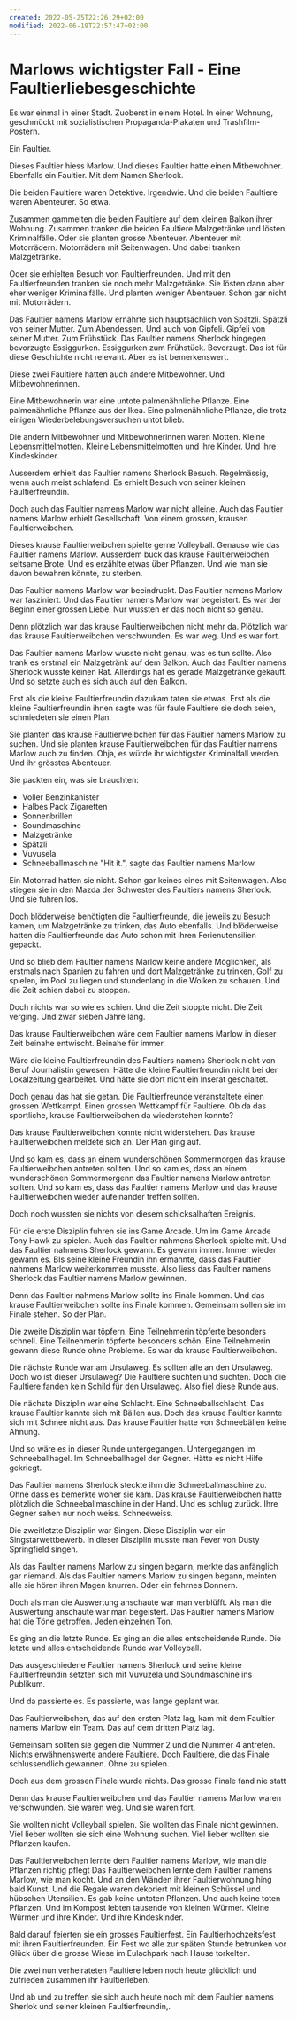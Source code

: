 ```yaml
---
created: 2022-05-25T22:26:29+02:00
modified: 2022-06-19T22:57:47+02:00
---
```


# Marlows wichtigster Fall - Eine Faultierliebesgeschichte

Es war einmal in einer Stadt.
Zuoberst in einem Hotel.
In einer Wohnung, geschmückt mit sozialistischen Propaganda-Plakaten und Trashfilm-Postern.

Ein Faultier. 

Dieses Faultier hiess Marlow.
Und dieses Faultier hatte einen Mitbewohner. Ebenfalls ein Faultier. 
Mit dem Namen Sherlock.

Die beiden Faultiere waren Detektive. Irgendwie. Und die beiden Faultiere waren Abenteurer. So etwa. 

Zusammen gammelten die beiden Faultiere auf dem kleinen Balkon ihrer Wohnung.
Zusammen tranken die beiden Faultiere  Malzgetränke und lösten Kriminalfälle. 
Oder sie planten grosse Abenteuer. 
Abenteuer mit Motorrädern. Motorrädern mit Seitenwagen. Und dabei tranken Malzgetränke. 

Oder sie erhielten Besuch von Faultierfreunden. 
Und mit den Faultierfreunden tranken sie noch mehr Malzgetränke. 
Sie lösten dann aber eher weniger Kriminalfälle. Und planten weniger Abenteuer. Schon gar nicht mit Motorrädern.

Das Faultier namens Marlow ernährte sich hauptsächlich von Spätzli. Spätzli von seiner Mutter. Zum Abendessen.
Und auch von Gipfeli. Gipfeli von seiner Mutter. Zum Frühstück. 
Das Faultier namens Sherlock hingegen bevorzugte Essiggurken. Essiggurken zum Frühstück. Bevorzugt.
Das ist für diese Geschichte nicht relevant.
Aber es ist bemerkenswert.

Diese zwei Faultiere hatten auch andere Mitbewohner. Und Mitbewohnerinnen.

Eine Mitbewohnerin war eine untote palmenähnliche Pflanze. Eine palmenähnliche Pflanze aus der Ikea. Eine palmenähnliche Pflanze, die trotz einigen Wiederbelebungsversuchen untot blieb.

Die andern Mitbewohner und Mitbewohnerinnen waren Motten. 
Kleine Lebensmittelmotten. 
Kleine Lebensmittelmotten und ihre Kinder. Und ihre Kindeskinder.

Ausserdem erhielt das Faultier namens Sherlock Besuch. Regelmässig, wenn auch meist schlafend.
Es erhielt Besuch von seiner kleinen Faultierfreundin. 

Doch auch das Faultier namens Marlow war nicht alleine. Auch das Faultier namens Marlow erhielt Gesellschaft. 
Von einem grossen, krausen Faultierweibchen.

Dieses krause Faultierweibchen spielte gerne Volleyball. Genauso wie das Faultier namens Marlow. 
Ausserdem buck das krause Faultierweibchen seltsame Brote. 
Und es erzählte etwas über Pflanzen. Und wie man sie davon bewahren könnte, zu sterben.

Das Faultier namens Marlow war beeindruckt. 
Das Faultier namens Marlow war fasziniert. 
Und das Faultier namens Marlow war begeistert.
Es war der Beginn einer grossen Liebe. Nur wussten er das noch nicht so genau.

Denn plötzlich war das krause Faultierweibchen nicht mehr da.
Plötzlich war das krause Faultierweibchen verschwunden. 
Es war weg. Und es war fort.

Das Faultier namens Marlow wusste nicht genau, was es tun sollte. Also trank es erstmal ein Malzgetränk auf dem Balkon. Auch das Faultier namens Sherlock wusste keinen Rat. Allerdings hat es gerade Malzgetränke gekauft. Und so setzte auch es sich auch auf den Balkon. 

Erst als die kleine Faultierfreundin dazukam taten sie etwas.
Erst als die kleine Faultierfreundin ihnen sagte was für faule Faultiere sie doch seien,  schmiedeten sie einen Plan.

Sie planten das krause Faultierweibchen für das Faultier namens Marlow zu suchen.
Und sie planten krause Faultierweibchen für das Faultier namens Marlow auch zu finden. 
Ohja, es würde ihr wichtigster Kriminalfall werden. Und ihr grösstes Abenteuer. 

Sie packten ein, was sie brauchten:
- Voller Benzinkanister
- Halbes Pack Zigaretten 
- Sonnenbrillen
- Soundmaschine
- Malzgetränke
- Spätzli
- Vuvusela
- Schneeballmaschine
"Hit it.", sagte das Faultier namens Marlow.

Ein Motorrad hatten sie nicht. Schon gar keines eines mit Seitenwagen. 
Also stiegen sie in den Mazda der Schwester des Faultiers namens Sherlock. 
Und sie fuhren los.

Doch blöderweise benötigten die Faultierfreunde, die jeweils zu Besuch kamen, um Malzgetränke zu trinken, das Auto ebenfalls.
Und blöderweise hatten die Faultierfreunde das Auto schon mit ihren Ferienutensilien gepackt. 

Und so blieb dem Faultier namens Marlow keine andere Möglichkeit, als erstmals nach Spanien zu fahren und dort Malzgetränke zu trinken, Golf zu spielen, im Pool zu liegen und stundenlang in die Wolken zu schauen. Und die Zeit schien dabei zu stoppen. 

Doch nichts war so wie es schien.
Und die Zeit stoppte nicht.
Die Zeit verging.
Und zwar sieben Jahre lang.

Das krause Faultierweibchen wäre dem Faultier namens Marlow in dieser Zeit beinahe entwischt. Beinahe für immer.

Wäre die kleine Faultierfreundin des Faultiers namens Sherlock nicht von Beruf Journalistin gewesen.
Hätte die kleine Faultierfreundin nicht bei der Lokalzeitung gearbeitet.
Und hätte sie dort nicht ein Inserat geschaltet. 

Doch genau das hat sie getan. Die Faultierfreunde veranstaltete einen grossen Wettkampf. Einen grossen Wettkampf für Faultiere.
Ob da das sportliche, krause Faultierweibchen da wiederstehen konnte?

Das krause Faultierweibchen konnte nicht widerstehen.
Das krause Faultierweibchen meldete sich an.
Der Plan ging auf.

Und so kam es, dass an einem wunderschönen Sommermorgen das krause Faultierweibchen antreten sollten.
Und so kam es, dass an einem wunderschönen Sommermorgenn das Faultier namens Marlow antreten sollten.
Und so kam es, dass das Faultier namens Marlow und das krause Faultierweibchen wieder aufeinander treffen sollten. 

Doch noch wussten sie nichts von diesem schicksalhaften Ereignis.

Für die erste Disziplin fuhren sie ins Game Arcade.
Um im Game Arcade Tony Hawk zu spielen.
Auch das Faultier nahmens Sherlock spielte mit.
Und das Faultier nahmens Sherlock gewann. Es gewann immer.
Immer wieder gewann es. BIs seine kleine Freundin ihn ermahnte, dass das Faultier nahmens Marlow weiterkommen musste.  Also liess das Faultier namens Sherlock das Faultier namens Marlow gewinnen.

Denn das Faultier nahmens Marlow sollte ins Finale kommen.
Und das krause Faultierweibchen sollte ins Finale kommen.
Gemeinsam sollen sie im Finale stehen.
So der Plan.

Die zweite Disziplin war töpfern.
Eine Teilnehmerin töpferte besonders schnell.
Eine Teilnehmerin töpferte besonders schön.
Eine Teilnehmerin gewann diese Runde ohne Probleme. 
Es war da krause Faultierweibchen. 

Die nächste Runde war am Ursulaweg. 
Es sollten alle an den Ursulaweg.
Doch wo ist dieser Ursulaweg?
Die Faultiere suchten und suchten.
Doch die Faultiere fanden kein Schild für den Ursulaweg. 
Also fiel diese Runde aus.

Die nächste Disziplin war eine Schlacht. Eine Schneeballschlacht. Das krause Faultier kannte sich mit Bällen aus. Doch das krause Faultier kannte sich mit Schnee nicht aus. Das krause Faultier hatte von Schneebällen keine Ahnung.

Und so wäre es in dieser Runde untergegangen. Untergegangen im Schneeballhagel. Im Schneeballhagel der Gegner. Hätte es nicht Hilfe gekriegt.

Das Faultier namens Sherlock steckte ihm die Schneeballmaschine zu. Ohne dass es bemerkte woher sie kam. Das krause Faultierweibchen hatte plötzlich die Schneeballmaschine in der Hand. Und es schlug zurück.
Ihre Gegner sahen nur noch weiss.
Schneeweiss.

Die zweitletzte Disziplin war Singen.
Diese Disziplin war ein Singstarwettbewerb.
In dieser Disziplin musste man Fever von Dusty Springfield singen. 

Als das Faultier namens Marlow zu singen begann, merkte das anfänglich gar niemand. 
Als das Faultier namens Marlow zu singen begann, meinten alle sie hören ihren Magen knurren.
Oder ein fehrnes Donnern.

Doch als man die Auswertung anschaute war man verblüfft. Als man die Auswertung anschaute war man begeistert. Das Faultier namens Marlow hat die Töne getroffen. Jeden einzelnen Ton.

Es ging an die letzte Runde. 
Es ging an die alles entscheidende Runde.
Die letzte und alles entscheidende Runde war Volleyball. 

Das ausgeschiedene Faultier namens Sherlock und seine kleine Faultierfreundin setzten sich mit Vuvuzela und Soundmaschine ins Publikum. 

Und da passierte es.
Es passierte, was lange geplant war.

Das Faultierweibchen, das auf den ersten Platz lag, kam mit dem Faultier namens Marlow ein Team. Das auf dem dritten Platz lag.

Gemeinsam sollten sie gegen die Nummer 2 und die Nummer 4 antreten. Nichts erwähnenswerte andere Faultiere. Doch Faultiere, die das Finale schlussendlich gewannen. Ohne zu spielen.

Doch aus dem grossen Finale wurde nichts. 
Das grosse Finale fand nie statt 

Denn das krause Faultierweibchen und das Faultier namens Marlow waren verschwunden. Sie waren weg. Und sie waren fort.

Sie wollten nicht Volleyball spielen.
Sie wollten das Finale nicht gewinnen.
Viel lieber wollten sie sich eine Wohnung suchen.
Viel lieber wollten sie Pflanzen kaufen.

Das Faultierweibchen lernte dem Faultier namens Marlow, wie man die Pflanzen richtig pflegt
Das Faultierweibchen lernte dem Faultier namens Marlow, wie man kocht.
Und an den Wänden ihrer Faultierwohnung hing bald Kunst. Und die Regale waren dekoriert mit kleinen Schüssel und hübschen Utensilien. 
Es gab keine untoten Pflanzen. Und auch keine toten Pflanzen. Und im Kompost lebten tausende von kleinen Würmer. Kleine Würmer und ihre Kinder. Und ihre Kindeskinder.

Bald darauf feierten sie ein grosses Faultierfest.
Ein Faultierhochzeitsfest mit ihren Faultierfreunden.
Ein Fest wo alle zur späten Stunde betrunken vor Glück über die grosse Wiese im Eulachpark nach Hause torkelten.

Die zwei nun verheirateten Faultiere leben noch heute glücklich und zufrieden zusammen ihr Faultierleben.

Und ab und zu treffen sie sich auch heute noch mit dem Faultier namens Sherlok und seiner kleinen Faultierfreundin,.
